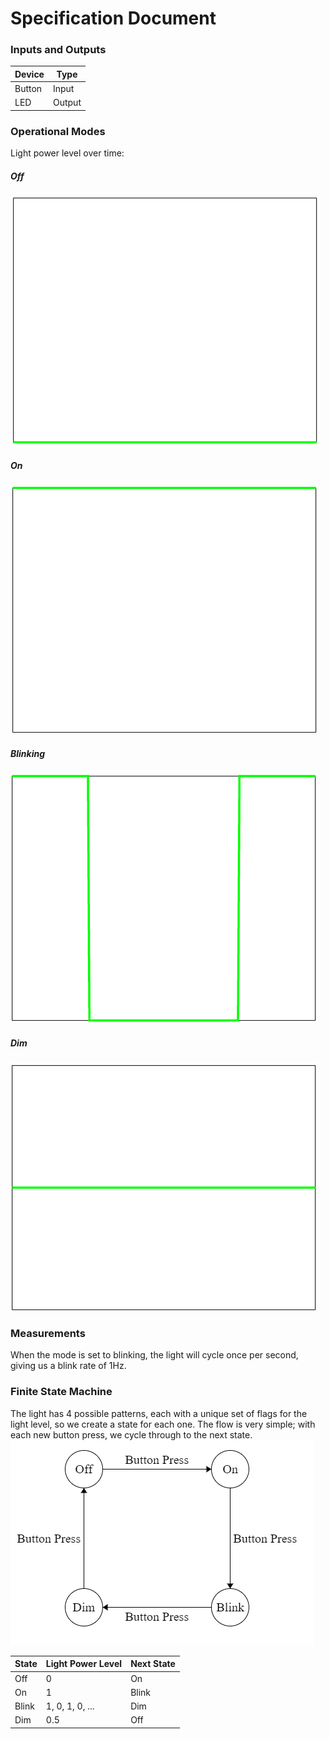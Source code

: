 # Specification Document

### Inputs and Outputs
| Device | Type   |
|--------|--------|
| Button | Input  |
| LED    | Output |

### Operational Modes
Light power level over time:
##### Off
![Off](images/off.png)
##### On
![On](images/on.png)
##### Blinking
![Blinking](images/blinking.png)
##### Dim
![Dim](images/dim.png)

### Measurements
When the mode is set to blinking, the light will cycle once per second, giving us a blink rate of 1Hz.

### Finite State Machine
The light has 4 possible patterns, each with a unique set of flags for the light level, so we create a state for each one. The flow is very simple; with each new button press, we cycle through to the next state.
![FSM](images/fsm.png)

| State | Light Power Level | Next State |
|-------|-------------------|------------|
| Off   | 0                 | On         |
| On    | 1                 | Blink      |
| Blink | 1, 0, 1, 0, ...   | Dim        |
| Dim   | 0.5               | Off        |

